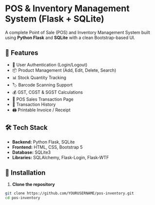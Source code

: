 # POS & Inventory Management System (Flask + SQLite)

A complete Point of Sale (POS) and Inventory Management System built using **Python Flask** and **SQLite** with a clean Bootstrap-based UI.

## 📌 Features
- 🔐 User Authentication (Login/Logout)
- 📦 Product Management (Add, Edit, Delete, Search)
- 📊 Stock Quantity Tracking
- 🏷 Barcode Scanning Support
- 💰 GST, CGST & SGST Calculations
- 🛒 POS Sales Transaction Page
- 📜 Transaction History
- 🖨 Printable Invoice / Receipt

## 🛠 Tech Stack
- **Backend:** Python Flask, SQLite
- **Frontend:** HTML, CSS, Bootstrap 5
- **Database:** SQLite3
- **Libraries:** SQLAlchemy, Flask-Login, Flask-WTF

## 🚀 Installation
1. **Clone the repository**
```bash
git clone https://github.com/YOURUSERNAME/pos-inventory.git
cd pos-inventory
